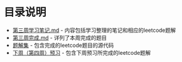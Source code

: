 # 目录说明

- [第三周学习笔记.md](https://github.com/dekeshile/algorithm010/blob/master/Week03/%E7%AC%AC%E4%B8%89%E5%91%A8%E5%AD%A6%E4%B9%A0%E7%AC%94%E8%AE%B0.md)     -    内容包括学习整理的笔记和相应的leetcode题解
- [第三周完成.md](https://github.com/dekeshile/algorithm010/blob/master/Week03/%E7%AC%AC%E4%B8%89%E5%91%A8%E5%AE%8C%E6%88%90.md)     -   详列了本周完成的题目
- [题解集](https://github.com/dekeshile/algorithm010/tree/master/Week03/%E9%A2%98%E8%A7%A3%E9%9B%86)   -  包含完成的leetcode题目的源代码
- [下周（第四周）预习](https://github.com/dekeshile/algorithm010/blob/master/Week03/%E4%B8%8B%E5%91%A8%EF%BC%88%E7%AC%AC%E5%9B%9B%E5%91%A8%EF%BC%89%E9%A2%84%E4%B9%A0.md)   -  包含下周预习所完成的leetcode题解


